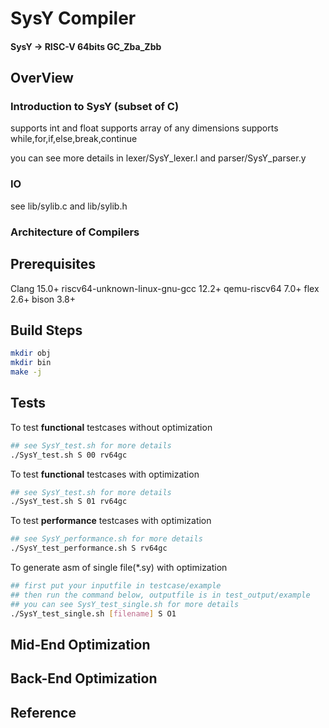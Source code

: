 # SysY Compiler
#### SysY -> RISC-V 64bits GC_Zba_Zbb

## OverView

### Introduction to SysY (subset of C)
supports int and float
supports array of any dimensions
supports while,for,if,else,break,continue

you can see more details in lexer/SysY_lexer.l and parser/SysY_parser.y

### IO
see lib/sylib.c and lib/sylib.h

### Architecture of Compilers

## Prerequisites
Clang 15.0+
riscv64-unknown-linux-gnu-gcc 12.2+
qemu-riscv64 7.0+
flex 2.6+
bison 3.8+

## Build Steps
```bash
mkdir obj
mkdir bin
make -j
```

## Tests

To test **functional** testcases without optimization
```bash
## see SysY_test.sh for more details
./SysY_test.sh S 00 rv64gc
```

To test **functional** testcases with optimization
```bash
## see SysY_test.sh for more details
./SysY_test.sh S 01 rv64gc
```

To test **performance** testcases with optimization 
```bash
## see SysY_performance.sh for more details
./SysY_test_performance.sh S rv64gc
```

To generate asm of single file(*.sy) with optimization
```bash
## first put your inputfile in testcase/example
## then run the command below, outputfile is in test_output/example
## you can see SysY_test_single.sh for more details
./SysY_test_single.sh [filename] S O1  
```

## Mid-End Optimization

## Back-End Optimization


## Reference

